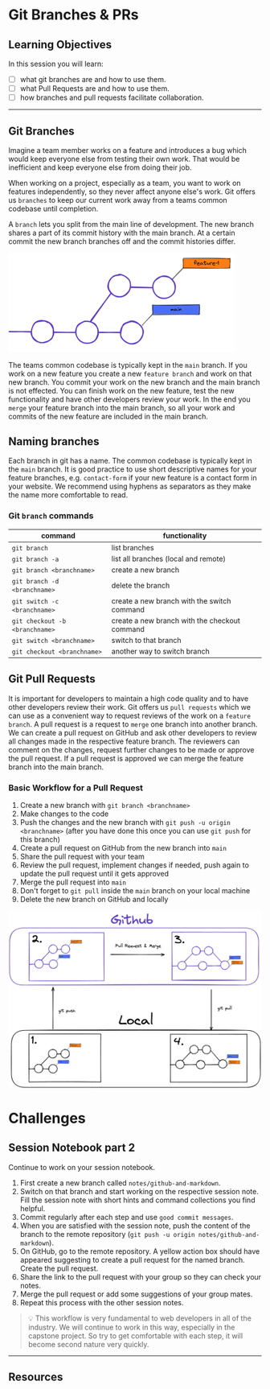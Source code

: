 # Git Branches & PRs

## Learning Objectives

In this session you will learn:

- [ ] what git branches are and how to use them.
- [ ] what Pull Requests are and how to use them.
- [ ] how branches and pull requests facilitate collaboration.

---

## Git Branches

Imagine a team member works on a feature and introduces a bug which would keep everyone else from testing their own work. That would be inefficient and keep everyone else from doing their job.

When working on a project, especially as a team, you want to work on features independently, so they never affect anyone else's work.
Git offers us `branches` to keep our current work away from a teams common codebase until completion.

A `branch` lets you split from the main line of development. The new branch shares a part of its commit history with the main branch. At a certain commit the new branch branches off and the commit histories differ.

<img src="assets/branches.png" width="450">

The teams common codebase is typically kept in the `main` branch. If you work on a new feature you create a new `feature branch` and work on that new branch. You commit your work on the new branch and the main branch is not effected. You can finish work on the new feature, test the new functionality and have other developers review your work. In the end you `merge` your feature branch into the main branch, so all your work and commits of the new feature are included in the main branch.

## Naming branches

Each branch in git has a name. The common codebase is typically kept in the `main` branch. It is good practice to use short descriptive names for your feature branches, e.g. `contact-form` if your new feature is a contact form in your website.
We recommend using hyphens as separators as they make the name more comfortable to read.

### Git `branch` commands

| command                        | functionality                                 |
| ------------------------------ | --------------------------------------------- |
| `git branch`                   | list branches                                 |
| `git branch -a`                | list all branches (local and remote)          |
| `git branch <branchname>`      | create a new branch                           |
| `git branch -d <branchname>`   | delete the branch                             |
| `git switch -c <branchname>`   | create a new branch with the switch command   |
| `git checkout -b <branchname>` | create a new branch with the checkout command |
| `git switch <branchname>`      | switch to that branch                         |
| `git checkout <branchname>`    | another way to switch branch                  |

## Git Pull Requests

It is important for developers to maintain a high code quality and to have other developers review their work. Git offers us `pull requests` which we can use as a convenient way to request reviews of the work on a `feature branch`. A pull request is a request to `merge` one branch into another branch.
We can create a pull request on GitHub and ask other developers to review all changes made in the respective feature branch. The reviewers can comment on the changes, request further changes to be made or approve the pull request. If a pull request is approved we can merge the feature branch into the main branch.

### Basic Workflow for a Pull Request

1. Create a new branch with `git branch <branchname>`
2. Make changes to the code
3. Push the changes and the new branch with `git push -u origin <branchname>` (after you have done this once you can use `git push` for this branch)
4. Create a pull request on GitHub from the new branch into `main`
5. Share the pull request with your team
6. Review the pull request, implement changes if needed, push again to update the pull request until it gets approved
7. Merge the pull request into `main`
8. Don't forget to `git pull` inside the `main` branch on your local machine
9. Delete the new branch on GitHub and locally

![Basic git workflow for branches and PRs](assets/git-basics-branching-workflow.png)

# Challenges

## Session Notebook part 2

Continue to work on your session notebook.

1. First create a new branch called `notes/github-and-markdown`.
1. Switch on that branch and start working on the respective session note. Fill the session note with short hints and command collections you find helpful.
1. Commit regularly after each step and use `good commit messages`.
1. When you are satisfied with the session note, push the content of the branch to the remote repository (`git push -u origin notes/github-and-markdown`).
1. On GitHub, go to the remote repository. A yellow action box should have appeared suggesting to create a pull request for the named branch. Create the pull request.
1. Share the link to the pull request with your group so they can check your notes.
1. Merge the pull request or add some suggestions of your group mates.
1. Repeat this process with the other session notes.

> 💡 This workflow is very fundamental to web developers in all of the industry. We will continue to work in this way, especially in the capstone project. So try to get comfortable with each step, it will become second nature very quickly.

---

## Resources
